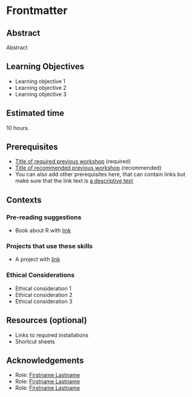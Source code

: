 # Frontmatter

## Abstract

Abstract

## Learning Objectives

- Learning objective 1
- Learning objective 2
- Learning objective 3

## Estimated time

10 hours.

## Prerequisites

- [Title of required previous workshop](http://www.github.com/DHRI-Curriculum/<workshop>/) (required)
- [Title of recommended previous workshop](http://www.github.com/DHRI-Curriculum/<workshop>/) (recommended)
- You can also add other prerequisites here, that can contain links but make sure that the link text is [a descriptive text](<link>)

## Contexts

### Pre-reading suggestions

- Book about R with [link](http://www.google.com)

### Projects that use these skills

- A project with [link](http://www.google.com)

### Ethical Considerations

- Ethical consideration 1
- Ethical consideration 2
- Ethical consideration 3

## Resources (optional)

- Links to required installations
- Shortcut sheets

## Acknowledgements

- Role: [Firstname Lastname](<personal website>)
- Role: [Firstname Lastname](<personal website>)
- Role: [Firstname Lastname](<personal website>)
